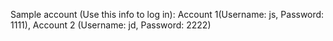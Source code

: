 Sample account (Use this info to log in): Account 1(Username: js, Password: 1111), Account 2 (Username: jd, Password: 2222)
